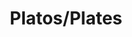 ---
image: /images/platos.jpg
title: Platos/Plates
description: |-
    A plate is a broad, concave, but mainly flat vessel on which food can be served.
order: 4
menu: platos
---